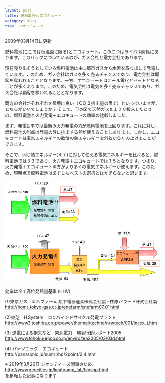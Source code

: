 ```yaml
---
layout: post
title: 燃料電池vsエコキュート
category: blog
tags: ジオシティーズ
---
```


2009年03月14日に更新

燃料電池(ここでは低温型に限る)とエコキュート。この二つはライバル関係にあります。このバックについているのが、ガス会社と電力会社であります。

現在売り出そうとしている燃料電池は主に都市ガスから水素を取り出して発電しています。このため、ガス会社はガスを多く売るチャンスであり、電力会社は顧客を奪われることとなります。一方、エコキュートはオール電化とセットとなることが多くあります。このため、電気会社は電気を多く売るチャンスであり、ガス会社は顧客を奪われることとなります。

両方の会社がそれぞれを環境に良い（ＣＯ２排出量の面で）といっていますが、とちらがいいでしょうか？ そこで、下の図で天然ガスを１００投入したときの、燃料電池と火力発電＋エコキュートの効率の比較しました。

まず、発電効率では最新の火力発電の方が燃料電池を上回ります。これに対し、燃料電池の利点は発電の時に排出する熱が使えることにあります。しかし、エコキュートは電気エネルギーの数倍の熱エネルギーを外気からくみ上げることができます。

そこで、同じ熱エネルギー(４７)に対して使える電気エネルギーを比べると、燃料電池では３３であり、火力発電＋エコキュートでは３５となります。つまり、火力発電＋エコキュートの方がより多くの電気エネルギーが使えます。このため、現時点で燃料電池は必ずしもベストの選択とはかぎらないと思います。

![imgae](/images/20090314-FCvsHP.GIF)

効率は全て高位発熱量基準 (HHV) 

(1)東京ガス　エネファーム
松下電器産業株式会社製・荏原バラード株式会社製  
http://home.tokyo-gas.co.jp/enefarm/enefarm07_01.html

(2)東芝　H System　コンバインドサイクル発電プラント   
http://www3.toshiba.co.jp/power/thermal/techno/newtech/001/index_j.htm

(3) 送電による損失など　東北電力　環境行動レポート2005  
http://www.tohoku-epco.co.jp/enviro/tea2005/03/03d.html

(4) パナソニック　エコキュート   
http://panasonic.jp/sumai/hp/2point/2_4.html 


※ 2019年3月26日 ジオシティーズ閉鎖のため、
http://www.geocities.jp/heatpump_lab/fcvshp.html  
を移転した記事になります